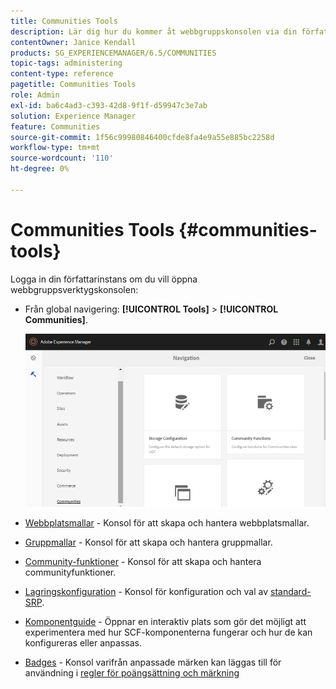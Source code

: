 ```yaml
---
title: Communities Tools
description: Lär dig hur du kommer åt webbgruppskonsolen via din författarinstans.
contentOwner: Janice Kendall
products: SG_EXPERIENCEMANAGER/6.5/COMMUNITIES
topic-tags: administering
content-type: reference
pagetitle: Communities Tools
role: Admin
exl-id: ba6c4ad3-c393-42d8-9f1f-d59947c3e7ab
solution: Experience Manager
feature: Communities
source-git-commit: 1f56c99980846400cfde8fa4e9a55e885bc2258d
workflow-type: tm+mt
source-wordcount: '110'
ht-degree: 0%

---
```


# Communities Tools {#communities-tools}

Logga in din författarinstans om du vill öppna webbgruppsverktygskonsolen:

* Från global navigering: **[!UICONTROL Tools]** > **[!UICONTROL Communities]**.

  ![communities](assets/communities-home.png)

* [Webbplatsmallar](sites.md) - Konsol för att skapa och hantera webbplatsmallar.

* [Gruppmallar](tools-groups.md) - Konsol för att skapa och hantera gruppmallar.

* [Community-funktioner](functions.md) - Konsol för att skapa och hantera communityfunktioner.

* [Lagringskonfiguration](srp-config.md) - Konsol för konfiguration och val av [standard-SRP](working-with-srp.md).

* [Komponentguide](components-guide.md) - Öppnar en interaktiv plats som gör det möjligt att experimentera med hur SCF-komponenterna fungerar och hur de kan konfigureras eller anpassas.

* [Badges](badges.md) - Konsol varifrån anpassade märken kan läggas till för användning i [regler för poängsättning och märkning](implementing-scoring.md)

